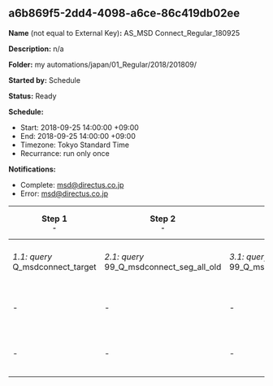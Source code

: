 ## a6b869f5-2dd4-4098-a6ce-86c419db02ee

**Name** (not equal to External Key)**:** AS_MSD Connect_Regular_180925

**Description:** n/a

**Folder:** my automations/japan/01_Regular/2018/201809/

**Started by:** Schedule

**Status:** Ready

**Schedule:**

* Start: 2018-09-25 14:00:00 +09:00
* End: 2018-09-25 14:00:00 +09:00
* Timezone: Tokyo Standard Time
* Recurrance: run only once

**Notifications:**

* Complete: msd@directus.co.jp
* Error: msd@directus.co.jp

| Step 1<br>_<small>-</small>_ | Step 2<br>_<small>-</small>_ | Step 3<br>_<small>-</small>_ | Step 4<br>_<small>-</small>_ | Step 5<br>_<small>-</small>_ | Step 6<br>_<small>-</small>_ | Step 7<br>_<small>-</small>_ | Step 8<br>_<small>-</small>_ |
| --- | --- | --- | --- | --- | --- | --- | --- |
| _1.1: query_<br>Q_msdconnect_target | _2.1: query_<br>99_Q_msdconnect_seg_all_old | _3.1: query_<br>99_Q_msdconnect_seg_pharma_old | _4.1: query_<br>99_Q_msdconnect_seg_doctor_old | _5.1: query_<br>Q_msdconnect_seg_doctor_A | _6.1: query_<br>Q_msdconnect_seg_doctor_B | _7.1: wait_<br>04:00 午後 | _8.1: emailSend_<br>MA_MSD Connect_Regular_医師用_180925_A |
| - | - | - | - | - | - | - | _8.2: emailSend_<br>MA_MSD Connect_Regular_医師用_180925_B |
| - | - | - | - | - | - | - | _8.3: emailSend_<br>MA_MSD Connect_Regular_薬剤師用_180925 |
